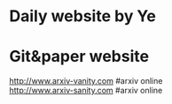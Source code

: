 Daily website by Ye
=

# Git&paper website
http://www.arxiv-vanity.com    \#arxiv online<br>
http://www.arxiv-sanity.com    \#arxiv online<br>

